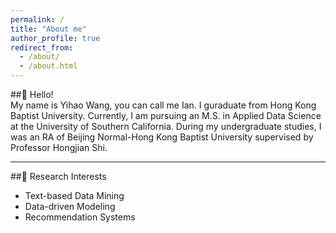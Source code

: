 ```yaml
---
permalink: /
title: "About me"
author_profile: true
redirect_from: 
  - /about/
  - /about.html
---
```


##👋 Hello!  
My name is Yihao Wang, you can call me Ian. I guraduate from Hong Kong Baptist University. Currently, I am pursuing an M.S. in Applied Data Science at the University of Southern California. During my undergraduate studies, I was an RA of Beijing Normal-Hong Kong Baptist University supervised by Professor Hongjian Shi.  

---

##🎯 Research Interests 
- Text-based Data Mining
- Data-driven Modeling
- Recommendation Systems

